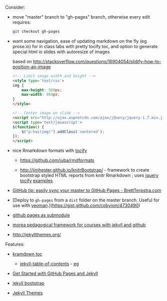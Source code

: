 
Consider:

* move "master" branch to "gh-pages" branch, otherwise every edit requires:

    ```bash
    git checkout gh-pages
    ```

* want some navigation, ease of updating markdown on the fly (eg prose.io) for in class labs with pretty tocify toc, and option to generate special html io slides with autoresize of images

  based on http://stackoverflow.com/questions/16904054/slidify-how-to-position-an-image
  
  ```markdown
  <!-- Limit image width and height -->
  <style type='text/css'>
  img {
      max-height: 560px;
      max-width: 964px;
  }
  </style>
  
  <!-- Center image on slide -->
  <script src="http://ajax.aspnetcdn.com/ajax/jQuery/jquery-1.7.min.js"></script>
  <script type='text/javascript'>
  $(function() {
      $("p:has(img)").addClass('centered');
  });
  </script>
  ```

- nice Rmarkdown formats with [tocify](http://gregfranko.com/jquery.tocify.js/)

   - https://github.com/juba/rmdformats

   - http://jimhester.github.io/knitrBootstrap/ - framework to create bootstrap styled HTML reports from knitr Rmarkdown ; uses [jquery tocify](http://gregfranko.com/jquery.tocify.js/) [examples](https://rawgit.com/jimhester/knitrBootstrap/master/inst/examples/all.html)

* [GitHub tip: easily sync your master to GitHub Pages - BrettTerpstra.com](http://brettterpstra.com/2012/09/26/github-tip-easily-sync-your-master-to-github-pages/)

* [Deploy to `gh-pages` from a `dist` folder on the master branch. Useful for use with [yeoman](http://yeoman.io).](https://gist.github.com/cobyism/4730490)

* [github pages as submodule](http://blog.blindgaenger.net/generate_github_pages_in_a_submodule.html)

* [morea pedagogical framework for courses with jekyll and github](http://morea-framework.github.io/)

- http://jekyllthemes.org/

Features:

- [kramdown toc](http://kramdown.gettalong.org/converter/html.html#toc)

    - [jekyll-table-of-contents](https://github.com/ghiculescu/jekyll-table-of-contents) - [eg](http://help.tanda.co/)
    
- [Get Started with GitHub Pages and Jekyll](http://24ways.org/2013/get-started-with-github-pages/)
- [jekyll bootstrap](http://jekyllbootstrap.com/usage/jekyll-quick-start.html)
- [Jekyll Themes](http://jekyllthemes.org/)